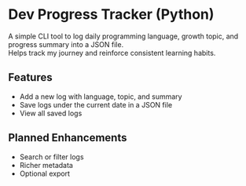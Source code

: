 # Dev Progress Tracker (Python)

A simple CLI tool to log daily programming language, growth topic, and progress summary into a JSON file.  
Helps track my journey and reinforce consistent learning habits.

## Features
- Add a new log with language, topic, and summary
- Save logs under the current date in a JSON file
- View all saved logs

## Planned Enhancements
- Search or filter logs
- Richer metadata
- Optional export